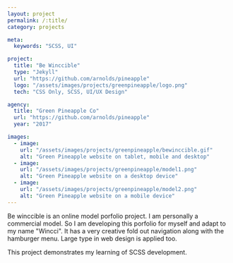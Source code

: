 ```yaml
---
layout: project
permalink: /:title/
category: projects

meta:
  keywords: "SCSS, UI"

project:
  title: "Be Winccible"
  type: "Jekyll"
  url: "https://github.com/arnolds/pineapple"
  logo: "/assets/images/projects/greenpineapple/logo.png"
  tech: "CSS Only, SCSS, UI/UX Design"

agency:
  title: "Green Pineapple Co"
  url: "https://github.com/arnolds/pineapple"
  year: "2017"

images:
  - image:
    url: "/assets/images/projects/greenpineapple/bewinccible.gif"
    alt: "Green Pineapple website on tablet, mobile and desktop"
  - image:
    url: "/assets/images/projects/greenpineapple/model1.png"
    alt: "Green Pineapple website on a desktop device"
  - image:
    url: "/assets/images/projects/greenpineapple/model2.png"
    alt: "Green Pineapple website on a mobile device"
---
```

<p>Be winccible is an online model porfolio project. I am personally a commercial model. So I am developing this porfolio for myself and adapt to my name "Wincci". It has a very creative fold out navigation along with the hamburger menu. Large type in web design is applied too.
   
   This project demonstrates my learning of SCSS development. </p>
